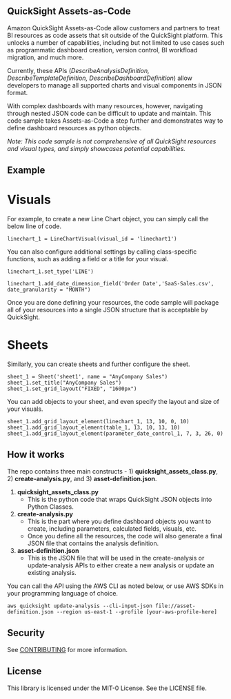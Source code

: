 ## QuickSight Assets-as-Code

Amazon QuickSight Assets-as-Code allow customers and partners to treat BI resources as code assets that sit outside of the QuickSight platform. This unlocks a number of capabilities, including but not limited to use cases such as programmatic dashboard creation, version control, BI workfload migration, and much more.

Currently, these APIs (*DescribeAnalysisDefinition, DescribeTemplateDefinition, DescribeDashboardDefinition*) allow developers to manage all supported charts and visual components in JSON format.

With complex dashboards with many resources, however, navigating through nested JSON code can be difficult to update and maintain. This code sample takes Assets-as-Code a step further and demonstrates way to define dashboard resources as python objects.

*Note: This code sample is not comprehensive of all QuickSight resources and visual types, and simply showcases potential capabilities.*
## Example

# Visuals
For example, to create a new Line Chart object, you can simply call the below line of code.
```
linechart_1 = LineChartVisual(visual_id = 'linechart1')
```
You can also configure additional settings by calling class-specific functions, such as adding a field or a title for your visual.
```
linechart_1.set_type('LINE')

linechart_1.add_date_dimension_field('Order Date','SaaS-Sales.csv', date_granularity = "MONTH")
```

Once you are done defining your resources, the code sample will package all of your resources into a single JSON structure that is acceptable by QuickSight.

# Sheets
Similarly, you can create sheets and further configure the sheet.
```
sheet_1 = Sheet('sheet1', name = "AnyCompany Sales")
sheet_1.set_title("AnyCompany Sales")
sheet_1.set_grid_layout("FIXED", "1600px")
```
You can add objects to your sheet, and even specify the layout and size of your visuals.
```
sheet_1.add_grid_layout_element(linechart_1, 13, 10, 0, 10)
sheet_1.add_grid_layout_element(table_1, 13, 10, 13, 10)
sheet_1.add_grid_layout_element(parameter_date_control_1, 7, 3, 26, 0)
```

## How it works

The repo contains three main constructs - 1) **quicksight_assets_class.py**, 2) **create-analysis.py**, and 3) **asset-definition.json**.

1. **quicksight_assets_class.py**
    - This is the python code that wraps QuickSight JSON objects into Python Classes.
2. **create-analysis.py**
    - This is the part where you define dashboard objects you want to create, including parameters, calculated fields, visuals, etc.
    - Once you define all the resources, the code will also generate a final JSON file that contains the analysis definition.
3. **asset-definition.json**
    - This is the JSON file that will be used in the create-analysis or update-analysis APIs to either create a new analysis or update an existing analysis.

You can call the API using the AWS CLI as noted below, or use AWS SDKs in your programming language of choice.
```
aws quicksight update-analysis --cli-input-json file://asset-definition.json --region us-east-1 --profile [your-aws-profile-here]
```
## Security

See [CONTRIBUTING](CONTRIBUTING.md#security-issue-notifications) for more information.

## License

This library is licensed under the MIT-0 License. See the LICENSE file.

